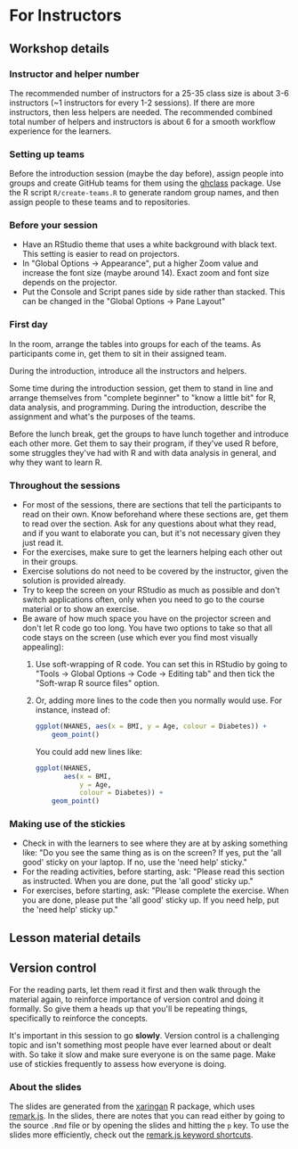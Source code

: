 # For Instructors

## Workshop details

### Instructor and helper number

The recommended number of instructors for a 25-35 class size is about 3-6
instructors (~1 instructors for every 1-2 sessions). 
If there are more instructors, then less helpers are needed. 
The recommended combined total number of helpers
and instructors is about 6 for a smooth workflow experience for the learners.

### Setting up teams

Before the introduction session (maybe the day before),
assign people into groups 
and create GitHub teams for them using the [ghclass] package.
Use the R script `R/create-teams.R` to generate random group names,
and then assign people to these teams and to repositories.

[ghclass]: https://rundel.github.io/ghclass

### Before your session

- Have an RStudio theme that uses a white background with black text.
This setting is easier to read on projectors.
- In "Global Options -> Appearance", 
put a higher Zoom value and increase the font size (maybe around 14). 
Exact zoom and font size depends on the projector.
- Put the Console and Script panes side by side rather than stacked. 
This can be changed in the "Global Options -> Pane Layout" 

### First day

In the room, arrange the tables into groups for each of the teams.
As participants come in, get them to sit in their assigned team.

During the introduction, introduce all the instructors and helpers.

Some time during the introduction session, 
get them to stand in line and arrange themselves from 
"complete beginner" to "know a little bit" for R, 
data analysis, and programming.
During the introduction, 
describe the assignment and what's the purposes of the teams.

Before the lunch break, get the groups to have lunch together 
and introduce each other more. 
Get them to say their program, if they've used R before, 
some struggles they've had with R and with data analysis in general, 
and why they want to learn R.

### Throughout the sessions

- For most of the sessions,
there are sections that tell the participants to read on their own.
Know beforehand where these sections are,
get them to read over the section.
Ask for any questions about what they read, 
and if you want to elaborate you can, 
but it's not necessary given they just read it.
- For the exercises, 
make sure to get the learners helping each other out in their groups.
- Exercise solutions do not need to be covered by the instructor,
given the solution is provided already.
- Try to keep the screen on your RStudio as much as possible 
and don't switch applications often, 
only when you need to go to the course material or to show an exercise.
- Be aware of how much space you have on the projector screen 
and don't let R code go too long. 
You have two options to take so that all code stays on the screen
(use which ever you find most visually appealing):
    1. Use soft-wrapping of R code. 
    You can set this in RStudio by going to "Tools -> Global
    Options -> Code -> Editing tab"
    and then tick the "Soft-wrap R source files" option.
    2. Or, adding more lines to the code then you normally would use.
    For instance, instead of:

        ```r
        ggplot(NHANES, aes(x = BMI, y = Age, colour = Diabetes)) +
            geom_point()
        ```
    
        You could add new lines like:
    
        ```r
        ggplot(NHANES, 
               aes(x = BMI, 
                   y = Age, 
                   colour = Diabetes)) +
            geom_point()
        ```

### Making use of the stickies

- Check in with the learners to see where they are at by asking something like:
"Do you see the same thing as is on the screen? 
If yes, put the 'all good' sticky on your laptop. 
If no, use the 'need help' sticky."
- For the reading activities, before starting, ask:
"Please read this section as instructed. 
When you are done, put the 'all good' sticky up."
- For exercises, before starting, ask:
"Please complete the exercise. When you are done,
please put the 'all good' sticky up.
If you need help, put the 'need help' sticky up."

## Lesson material details

## Version control

For the reading parts, let them read it first 
and then walk through the material again, 
to reinforce importance of version control 
and doing it formally.
So give them a heads up that you'll be repeating things,
specifically to reinforce the concepts.

It's important in this session to go **slowly**. Version control is a challenging
topic and isn't something most people have ever learned about or dealt with.
So take it slow and make sure everyone is on the same page. Make use of stickies
frequently to assess how everyone is doing.

### About the slides

The slides are generated from the [xaringan] R package,
which uses [remark.js].
In the slides, there are notes that you can read 
either by going to the source `.Rmd` file 
or by opening the slides and hitting the `p` key.
To use the slides more efficiently, 
check out the [remark.js keyword shortcuts].

[remark.js]: https://remarkjs.com/#1
[xaringan]: https://github.com/yihui/xaringan
[remark.js keyword shortcuts]: https://github.com/gnab/remark/wiki/Keyboard-shortcuts
